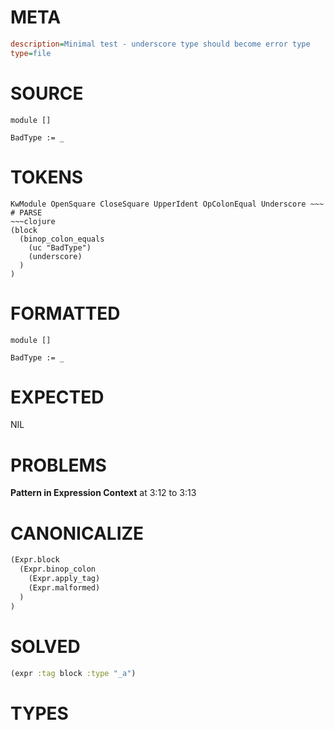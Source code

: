 # META
~~~ini
description=Minimal test - underscore type should become error type
type=file
~~~
# SOURCE
~~~roc
module []

BadType := _
~~~
# TOKENS
~~~text
KwModule OpenSquare CloseSquare UpperIdent OpColonEqual Underscore ~~~
# PARSE
~~~clojure
(block
  (binop_colon_equals
    (uc "BadType")
    (underscore)
  )
)
~~~
# FORMATTED
~~~roc
module []

BadType := _
~~~
# EXPECTED
NIL
# PROBLEMS
**Pattern in Expression Context**
at 3:12 to 3:13

# CANONICALIZE
~~~clojure
(Expr.block
  (Expr.binop_colon
    (Expr.apply_tag)
    (Expr.malformed)
  )
)
~~~
# SOLVED
~~~clojure
(expr :tag block :type "_a")
~~~
# TYPES
~~~roc
~~~
